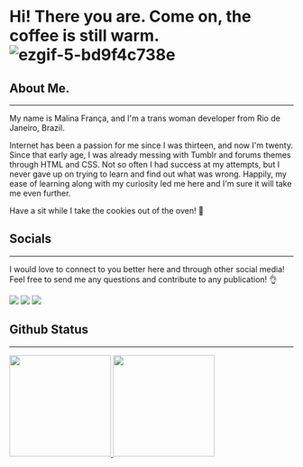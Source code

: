 # Hi! There you are. Come on, the coffee is still warm. ![ezgif-5-bd9f4c738e](https://user-images.githubusercontent.com/104470227/211219475-0f30bb6b-9d29-4300-a43d-a4bdb55177dc.gif)

## About Me.
***
My name is Malina França, and I'm a trans woman developer from Rio de Janeiro, Brazil. 

Internet has been a passion for me since I was thirteen, and now I'm twenty. Since that early age, I was already messing with Tumblr and forums themes through HTML and CSS. Not so often I had success at my attempts, but I never gave up on trying to learn and find out what was wrong. Happily, my ease of learning along with my curiosity led me here and I'm sure it will take me even further.

Have a sit while I take the cookies out of the oven! :cookie:

## Socials 
***
I would love to connect to you better here and through other social media! Feel free to send me any questions and contribute to any publication! :ok_hand:

<div style="margin: 0 auto;">
<a href="https://www.linkedin.com/in/malinafranca/" target="_blank"><img src="https://img.shields.io/badge/-LinkedIn-%230077B5?style=for-the-badge&logo=linkedin&logoColor=white" target="_blank"></a>
 <a href="mailto:malinafrancab@gmail.com" target="_blank"><img src="https://img.shields.io/badge/Gmail-D14836?style=for-the-badge&logo=gmail&logoColor=white" target="_blank"></a>
<a href="https://www.goodreads.com/conjectrix" target="_blank"><img src="https://img.shields.io/badge/Goodreads-F3F1EA?style=for-the-badge&logo=goodreads&logoColor=372213" target="_blank"></a>
</div>
 
## Github Status
 ***
<div>
<a href="https://github.com/malinasz">
<img height="180em" src="https://github-readme-stats.vercel.app/api?username=malinasz&show_icons=true&theme=swift&include_all_commits=true&count_private=true"/>
<img height="180em" src="https://github-readme-stats.vercel.app/api/top-langs/?username=malinasz&layout=compact7&theme=swift"/>
</div>
